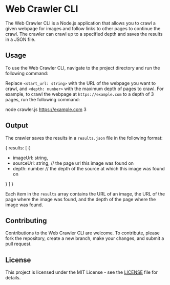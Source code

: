 # Web Crawler CLI

The Web Crawler CLI is a Node.js application that allows you to crawl a given webpage for images and follow links to other pages to continue the crawl. The crawler can crawl up to a specified depth and saves the results in a JSON file.

## Usage

To use the Web Crawler CLI, navigate to the project directory and run the following command:


Replace `<start_url: string>` with the URL of the webpage you want to crawl, and `<depth: number>` with the maximum depth of pages to crawl. For example, to crawl the webpage at `https://example.com` to a depth of 3 pages, run the following command:

node crawler.js https://example.com 3

## Output

The crawler saves the results in a `results.json` file in the following format:

 {
 results: [
 {
- imageUrl: string,
- sourceUrl: string, // the page url this image was found on
- depth: number // the depth of the source at which this image was found on




}
]
}

Each item in the `results` array contains the URL of an image, the URL of the page where the image was found, and the depth of the page where the image was found.

## Contributing

Contributions to the Web Crawler CLI are welcome. To contribute, please fork the repository, create a new branch, make your changes, and submit a pull request.

## License

This project is licensed under the MIT License - see the [LICENSE](LICENSE) file for details.
